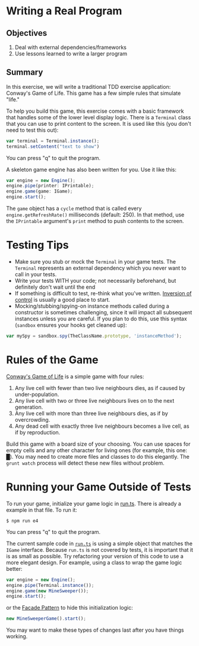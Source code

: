 # Writing a Real Program

## Objectives

1. Deal with external dependencies/frameworks 
2. Use lessons learned to write a larger program

## Summary

In this exercise, we will write a traditional TDD exercise application: Conway's Game of Life. This game has a few simple
rules that simulate "life." 

To help you build this game, this exercise comes with a basic framework that handles some of the lower level display logic.
There is a `Terminal` class that you can use to print content to the screen. It is used like this (you don't need to test 
this out):

```typescript
var terminal = Terminal.instance();
terminal.setContent("text to show")
```

You can press "q" to quit the program.

A skeleton game engine has also been written for you. Use it like this:

```typescript
var engine = new Engine();
engine.pipe(printer: IPrintable);
engine.game(game: IGame);
engine.start();
```
    
The `game` object has a `cycle` method that is called every `engine.getRefreshRate()` milliseconds (default: 250). In 
that method, use the `IPrintable` argument's `print` method to push contents to the screen. 

# Testing Tips

* Make sure you stub or mock the `Terminal` in your game tests. The `Terminal` represents an external dependency which
you never want to call in your tests.
* Write your tests WITH your code; not necessarily beforehand, but definitely don't wait until the end
* If something is difficult to test, re-think what you've written. 
[Inversion of control](http://stackoverflow.com/questions/3058/what-is-inversion-of-control) is usually a good place to
start.
* Mocking/stubbing/spying-on instance methods called during a constructor is sometimes challenging, since it will impact
all subsequent instances unless you are careful. If you plan to do this, use this syntax (`sandbox` ensures your hooks get cleaned up):

```typescript
var mySpy = sandbox.spy(TheClassName.prototype, 'instanceMethod');
```


# Rules of the Game

[Conway's Game of Life](http://en.wikipedia.org/wiki/Conway%27s_Game_of_Life) is a simple game with four rules:

1. Any live cell with fewer than two live neighbours dies, as if caused by under-population.
2. Any live cell with two or three live neighbours lives on to the next generation.
3. Any live cell with more than three live neighbours dies, as if by overcrowding.
4. Any dead cell with exactly three live neighbours becomes a live cell, as if by reproduction.

Build this game with a board size of your choosing. You can use spaces for empty cells and any other character for 
living ones (for example, this one: █). You may need to create more files and classes to do this elegantly. The 
`grunt watch` process will detect these new files without problem.

# Running your Game Outside of Tests

To run your game, initialize your game logic in [run.ts](./run.ts). There is already a example in that file. To run it:

```shell
$ npm run e4
```

You can press "q" to quit the program.

The current sample code in [`run.ts`](./run.ts) is using a simple object that matches the `IGame` interface. Because 
`run.ts` is not covered by tests, it is important that it is as small as possible. Try refactoring your version of
this code to use a more elegant design. For example, using a class to wrap the game logic better:

```typescript
var engine = new Engine();
engine.pipe(Terminal.instance());
engine.game(new MineSweeper());
engine.start();
```

or the [Facade Pattern](http://en.wikipedia.org/wiki/Facade_pattern) to hide this initialization logic: 

```typescript
new MineSweeperGame().start();
```
    
You may want to make these types of changes last after you have things working.
